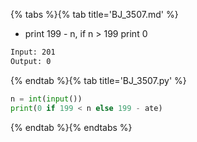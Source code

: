 {% tabs %}{% tab title='BJ_3507.md' %}

* print 199 - n, if n > 199 print 0

```txt
Input: 201
Output: 0
```

{% endtab %}{% tab title='BJ_3507.py' %}

```py
n = int(input())
print(0 if 199 < n else 199 - ate)
```

{% endtab %}{% endtabs %}
